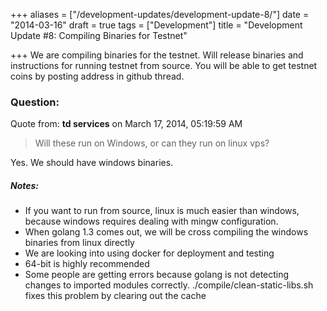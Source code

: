 +++
aliases = ["/development-updates/development-update-8/"]
date = "2014-03-16"
draft = true
tags = ["Development"]
title = "Development Update #8: Compiling Binaries for Testnet"

+++
We are compiling binaries for the testnet. Will release binaries and instructions for running testnet from source. You will be able to get testnet coins by posting address in github thread.

### Question:
Quote from: **td services** on March 17, 2014, 05:19:59 AM
>Will these run on Windows, or can they run on linux vps?

Yes. We should have windows binaries.

##### Notes:
- If you want to run from source, linux is much easier than windows, because windows requires dealing with mingw configuration.
- When golang 1.3 comes out, we will be cross compiling the windows binaries from linux directly
- We are looking into using docker for deployment and testing
- 64-bit is highly recommended
- Some people are getting errors because golang is not detecting changes to imported modules correctly. ./compile/clean-static-libs.sh fixes this problem by clearing out the cache